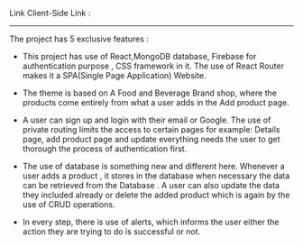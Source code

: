 Link Client-Side Link : 

-------------------
The project has 5 exclusive features : 

- This project has use of React,MongoDB database, Firebase for authentication purpose , CSS framework in it. The use of React Router makes it a SPA(Single Page Application) Website.

- The theme is based on A Food and Beverage Brand shop, where the products come entirely from what a user adds in the Add product page.
- A user can sign up and login with their email or Google. The use of private routing limits the access to certain pages for example: Details page, add product page and update everything needs the user to get thorough the process of authentication first.
- The use of database is something new and different here. Whenever a user adds a product , it stores in the database when necessary the data can be retrieved from the Database . A user can also update the data they included already or delete the added product which is again by the use of CRUD operations.
- In every step, there is use of alerts, which informs the user either the action they are trying to do is successful or not.
